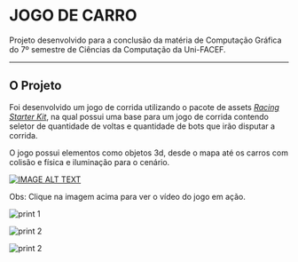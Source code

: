 # JOGO DE CARRO

Projeto desenvolvido para a conclusão da matéria de Computação Gráfica do 7º semestre de Ciências da Computação da Uni-FACEF.

---

## O Projeto

Foi desenvolvido um jogo de corrida utilizando o pacote de assets [_Racing Starter Kit_](https://assetstore.unity.com/packages/templates/systems/racing-starter-kit-169750), na qual possui uma base para um jogo de corrida contendo seletor de quantidade de voltas e quantidade de bots que irão disputar a corrida.

O jogo possui elementos como objetos 3d, desde o mapa até os carros com colisão e física e iluminação para o cenário.

[![IMAGE ALT TEXT](http://img.youtube.com/vi/7sbdmCCw-wQ/0.jpg)](http://www.youtube.com/watch?v=7sbdmCCw-wQ 'Jogo de Carro')

Obs: Clique na imagem acima para ver o vídeo do jogo em ação.

![print 1](https://uploaddeimagens.com.br/images/004/500/759/original/image_2023-06-09_124441370.png?1686325490)

![print 2](https://uploaddeimagens.com.br/images/004/500/760/full/image_2023-06-09_124625259.png?1686325587)

![print 2](https://uploaddeimagens.com.br/images/004/500/761/full/image_2023-06-09_124751439.png?1686325674)
